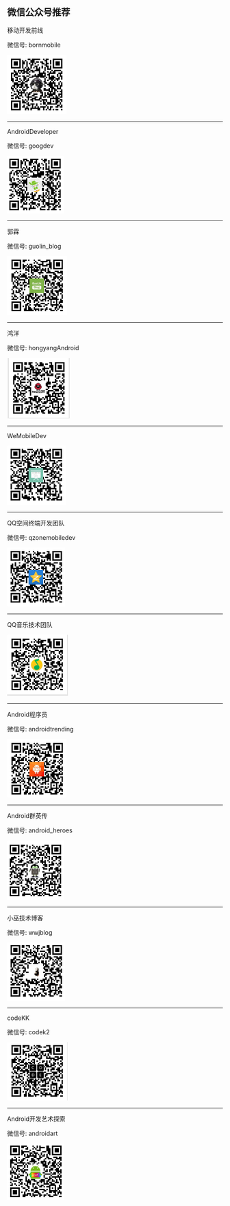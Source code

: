 ##  微信公众号推荐

移动开发前线


微信号: bornmobile


![](https://github.com/shenshanlaoyuan/android-blog-cn/blob/master/Image/%E7%A7%BB%E5%8A%A8%E5%BC%80%E5%8F%91%E5%89%8D%E7%BA%BF.png)

---

AndroidDeveloper

微信号: googdev

![](https://github.com/shenshanlaoyuan/android-blog-cn/blob/master/Image/AndroidDeveloper.png)

---

郭霖

微信号: guolin_blog

![](https://github.com/shenshanlaoyuan/android-blog-cn/blob/master/Image/%E9%83%AD%E9%9C%96.png)

---

鸿洋

微信号: hongyangAndroid

![](https://github.com/shenshanlaoyuan/android-blog-cn/blob/master/Image/%E9%B8%BF%E6%B4%8B.png)

---

WeMobileDev

![](https://github.com/shenshanlaoyuan/android-blog-cn/blob/master/Image/%E5%BE%AE%E4%BF%A1%E7%A7%BB%E5%8A%A8%E5%AE%A2%E6%88%B7%E7%AB%AF%E5%9B%A2%E9%98%9F.png)

---

QQ空间终端开发团队

微信号: qzonemobiledev

![](https://github.com/shenshanlaoyuan/android-blog-cn/blob/master/Image/QQ%E7%A9%BA%E9%97%B4%E7%BB%88%E7%AB%AF%E5%BC%80%E5%8F%91%E5%9B%A2%E9%98%9F.png)

---

QQ音乐技术团队

![](https://github.com/shenshanlaoyuan/android-blog-cn/blob/master/Image/QQ%E9%9F%B3%E4%B9%90%E6%8A%80%E6%9C%AF%E5%9B%A2%E9%98%9F.png)

---

Android程序员

微信号: androidtrending

![](https://github.com/shenshanlaoyuan/android-blog-cn/blob/master/Image/Android%E7%A8%8B%E5%BA%8F%E5%91%98.png)

---

Android群英传

微信号: android_heroes

![](https://github.com/shenshanlaoyuan/android-blog-cn/blob/master/Image/Android%E7%BE%A4%E8%8B%B1%E4%BC%A0.png)

---

小巫技术博客

微信号: wwjblog

![](https://github.com/shenshanlaoyuan/android-blog-cn/blob/master/Image/%E5%B0%8F%E5%B7%AB%E6%8A%80%E6%9C%AF%E5%8D%9A%E5%AE%A2.png)

---

codeKK

微信号: codek2

![](https://github.com/shenshanlaoyuan/android-blog-cn/blob/master/Image/codeKK.png)

---

Android开发艺术探索

微信号: androidart

![](https://github.com/shenshanlaoyuan/android-blog-cn/blob/master/Image/Android%E5%BC%80%E5%8F%91%E8%89%BA%E6%9C%AF%E6%8E%A2%E7%B4%A2.png)



